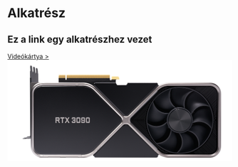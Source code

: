 # Alkatrész 
<body> 
    <h2> Ez a link egy alkatrészhez vezet </h2> 
    <a href="https://www.nvidia.com/en-eu/geforce/graphics-cards/30-series/rtx-3090"> Videókártya >
<img src="https://github.com/dani0615/Alkatresz/blob/main/geforce-rtx-3090-shop-630-d%402x.png" width="720" height"720" </img>
    </a>
</body> 

